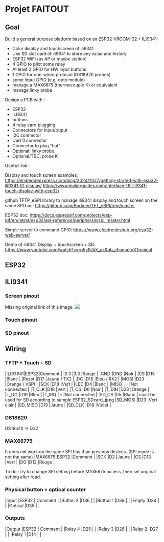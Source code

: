 # Projet FAITOUT

## Goal 
Build a general purpose platform based on an ESP32-VROOM-32 + ILI9341:
- Color display and touchscreen of ili9341
- Use SD slot card of ili9641 to store any value and history
- ESP32 WiFi (as AP or maybe station)
- 4 GPIO to pilot some relay
- At least 2 GPIO for HW input buttons
- 1 GPIO for one-wired protocol (DS18B20 probes)
- some Input GPIO (e.g. opto module)
- manage a MAX6675 (thermocouple K) or equivalent
- manage linky probe

Design a PCB with :
- ESP32
- ILI9341
- buttons
- 4 relay card plugging
- Connectors for input/ouput
- I2C connector
- Uart 0 connector
- Connector to plug "hat"
- Optional: linky probe
- Optional/TBC: probe K

Usefull link:

Display and touch screen examples;
https://embeddedxpress.com/blog/2024/11/27/getting-started-with-esp32-ili9341-tft-display/
https://www.makerguides.com/interface-tft-ili9341-touch-display-with-esp32/

github TFTP_eSPI library to manage ili9341 display and touch screen on the same SPI bus:
https://github.com/Bodmer/TFT_eSPI/tree/master

ESP32 doc:
https://docs.espressif.com/projects/esp-idf/en/latest/esp32/api-reference/peripherals/spi_master.html

Simple server to command GPIO:
https://www.electronicshub.org/esp32-web-server/

Demo of ili9341 Display + touchscreen + SD:
https://www.youtube.com/watch?v=rq5yPJbX_uk&ab_channel=XTronical

## ESP32





## ILI9341

### Screen pinout
Missing original link of this image.
![](ili9341-pinout.png)

### Touch pinout


### SD pinout



## Wiring

### TFTP + Touch + SD
|ILI93941|ESP32|Comment            |
|3.3     |3.3  |Rouge              |
|GND     |GND  |Noir               |
|CS      |D15  |Blanc              |
|Reset   |D17  |Jaune / TX2        |
|DC      |D16  |Bleu  / RX2        |
|MOSI    |D23  |Orange / VSPI      |
|SCK     |D18  |Vert               |
|LED     |D4   |Blanc              |
|MISO    | -   |Not connected      |
|T_CLK   |D18  |Vert               |
|T_CS    |D0   |Noir               |
|T_DIN   |D23  |Orange             |
|T_DO    |D19  |Bleu               |
|T_IRQ   | -   |Not connected      |
|SD_CS   |D5   |Blanc              | must be used for SD according to sample ESP32_SDcard_jpeg
|SD_MOSI |D23  |Vert clair         |
|SD_MISO |D19  |Jaune              |
|SD_CLK  |D18  |Violet             |

### DS18B20

DS18b20 => D32

### MAX66775
It does not work on the same SPI bus than previous devices.
(SPI mode is not the same)
|MAX6675|ESP32 |Comment            |
|SCK    |D2    |Jaune              |
|CS     |D13   |Vert               |
|DO     |D12   |Rouge              |

To do : try to change SPI setting before MAX6675 access, then set original setting after read.

### Physical button + optical counter
|Input    |ESP32 | Comment |
|Button 2 |D36   |         |
|Button 1 |D39   |         |
|Empty    |D34   |         |
|Optical  |D35   |         |

### Outputs
|Output   |ESP32 | Comment |
|Relay 4  |D25   |         |
|Relay 3  |D26   |         |
|Relay 2  |D27   |         |
|Relay 1  |D14   |         |

